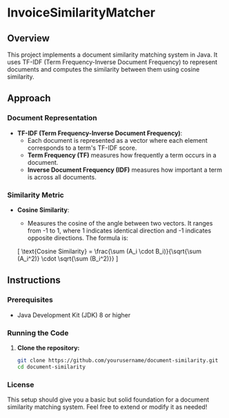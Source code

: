 # InvoiceSimilarityMatcher


## Overview

This project implements a document similarity matching system in Java. It uses TF-IDF (Term Frequency-Inverse Document Frequency) to represent documents and computes the similarity between them using cosine similarity.

## Approach

### Document Representation

- **TF-IDF (Term Frequency-Inverse Document Frequency)**: 
  - Each document is represented as a vector where each element corresponds to a term's TF-IDF score.
  - **Term Frequency (TF)** measures how frequently a term occurs in a document.
  - **Inverse Document Frequency (IDF)** measures how important a term is across all documents.

### Similarity Metric

- **Cosine Similarity**: 
  - Measures the cosine of the angle between two vectors. It ranges from -1 to 1, where 1 indicates identical direction and -1 indicates opposite directions. The formula is:

  \[
  \text{Cosine Similarity} = \frac{\sum (A_i \cdot B_i)}{\sqrt{\sum (A_i^2)} \cdot \sqrt{\sum (B_i^2)}}
  \]

## Instructions

### Prerequisites

- Java Development Kit (JDK) 8 or higher

### Running the Code

1. **Clone the repository:**
   ```bash
   git clone https://github.com/yourusername/document-similarity.git
   cd document-similarity

### License
  
This setup should give you a basic but solid foundation for a document similarity matching system. Feel free to extend or modify it as needed!

